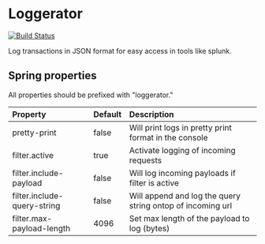 # Loggerator

[![Build Status](https://travis-ci.org/Tandolf/Loggerator.svg?branch=master)](https://travis-ci.org/Tandolf/Loggerator)

Log transactions in JSON format for easy access in tools like splunk.

## Spring properties
All properties should be prefixed with "loggerator." 

| Property                              | Default           | Description  |
| :-------------                        |:-------------     | :-----|
| pretty-print               | false             | Will print logs in pretty print format in the console |
| filter.active                     | true              | Activate logging of incoming requests |
| filter.include-payload            | false             | Will log incoming payloads if filter is active |
| filter.include-query-string       | false             | Will append and log the query string ontop of incoming url |
| filter.max-payload-length         | 4096              | Set max length of the payload to log (bytes) |